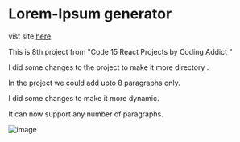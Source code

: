 # Lorem-Ipsum generator


vist site  [here](https://pank-lr-generate.netlify.app/)

This is 8th project from "Code 15 React Projects by Coding Addict "

I did some changes to the project to make it more directory .

In the project we could add upto 8 paragraphs only.

I did some changes to make it more dynamic.

It can now support any number of paragraphs.

![image](https://user-images.githubusercontent.com/61234787/123254840-c5376d80-d50c-11eb-90c1-f16dab3496da.png)

